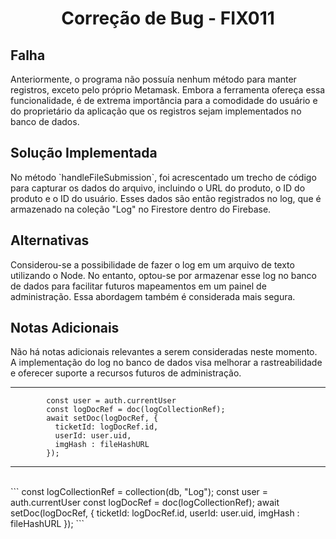 <!-- Título Principal -->
<h1 align="center">Correção de Bug - FIX011</h1>


<!-- Seção do Problema -->
<h2>Falha</h2>

<p>
  Anteriormente, o programa não possuía nenhum método para manter registros, exceto pelo próprio Metamask. Embora a ferramenta ofereça essa funcionalidade, é de extrema importância para a comodidade do usuário e do proprietário da aplicação que os registros sejam implementados no banco de dados.
</p>

<!-- Seção da Solução -->
<h2>Solução Implementada</h2>

<p>
  No método `handleFileSubmission`, foi acrescentado um trecho de código para capturar os dados do arquivo, incluindo o URL do produto, o ID do produto e o ID do usuário. Esses dados são então registrados no log, que é armazenado na coleção "Log" no Firestore dentro do Firebase.
</p>

<!-- Seção de Alternativas Consideradas -->
<h2>Alternativas</h2>

<p>
  Considerou-se a possibilidade de fazer o log em um arquivo de texto utilizando o Node. No entanto, optou-se por armazenar esse log no banco de dados para facilitar futuros mapeamentos em um painel de administração. Essa abordagem também é considerada mais segura.
</p>

<!-- Seção de Notas Adicionais -->
<h2>Notas Adicionais</h2>

<p>
  Não há notas adicionais relevantes a serem consideradas neste momento. A implementação do log no banco de dados visa melhorar a rastreabilidade e oferecer suporte a recursos futuros de administração.
</p>

<hr>

``` const logCollectionRef = collection(db, "Log");
        const user = auth.currentUser
        const logDocRef = doc(logCollectionRef);
        await setDoc(logDocRef, {
          ticketId: logDocRef.id,
          userId: user.uid,
          imgHash : fileHashURL
        });
```

<hr>
<br>
``` const logCollectionRef = collection(db, "Log");
        const user = auth.currentUser
        const logDocRef = doc(logCollectionRef);
        await setDoc(logDocRef, {
          ticketId: logDocRef.id,
          userId: user.uid,
          imgHash : fileHashURL
        });
```


